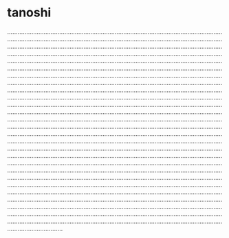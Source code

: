 # tanoshi

....................................................................................................................................................................................................................................................................................................................................................................................................................................................................................................................................................................................................................................................................................................................................................................................................................................................................................................................................................................................................................................................................................................................................................................................................................................................................................................................................................................................................................................................................................................................................................................................................................................................................................................................................................................................................................................................................................................................................................................................................................................................................................................................................................................................................................................................................................................................................................................................................................................................................................................................................................................................................................................................................................................................................................................................................................................................................................................................................................................................................................................................................................................................................................................................................................................................................................................................................................................................................................................................................................................................